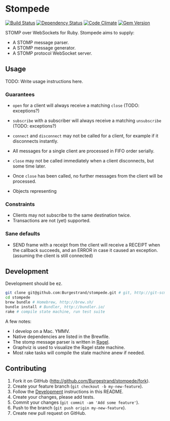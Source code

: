 # Stompede

[![Build Status](https://travis-ci.org/Burgestrand/stompede.png?branch=master)](https://travis-ci.org/Burgestrand/stompede)
[![Dependency Status](https://gemnasium.com/Burgestrand/stompede.png)](https://gemnasium.com/Burgestrand/stompede)
[![Code Climate](https://codeclimate.com/github/Burgestrand/stompede.png)](https://codeclimate.com/github/Burgestrand/stompede)
[![Gem Version](https://badge.fury.io/rb/stompede.png)](http://badge.fury.io/rb/stompede)

STOMP over WebSockets for Ruby. Stompede aims to supply:

- A STOMP message parser.
- A STOMP message generator.
- A STOMP protocol WebSocket server.

## Usage

TODO: Write usage instructions here.

### Guarantees

- `open` for a client will always receive a matching `close` (TODO: exceptions?)
- `subscribe` with a subscriber will always receive a matching `unsubscribe` (TODO: exceptions?)
- `connect` and `disconnect` may not be called for a client, for example if it
  disconnects instantly.
- All messages for a single client are processed in FIFO order serially.
- `close` may not be called immediately when a client disconnects, but some
  time later.
- Once `close` has been called, no further messages from the client will be
  processed.

- Objects representing

### Constraints

- Clients may not subscribe to the same destination twice.
- Transactions are not (yet) supported.

### Sane defaults

- SEND frame with a receipt from the client will receive a RECEIPT when the callback succeeds, and an ERROR in case it caused an exception. (assuming the client is still connected)

## Development

Development should be ez.

``` bash
git clone git@github.com:Burgestrand/stompede.git # git, http://git-scm.com/
cd stompede
brew bundle # Homebrew, http://brew.sh/
bundle install # Bundler, http://bundler.io/
rake # compile state machine, run test suite
```

A few notes:

- I develop on a Mac. YMMV.
- Native dependencies are listed in the Brewfile.
- The stomp message parser is written in [Ragel](http://www.complang.org/ragel/).
- Graphviz is used to visualize the Ragel state machine.
- Most rake tasks will compile the state machine anew if needed.

## Contributing

1. Fork it on GitHub (<http://github.com/Burgestrand/stompede/fork>).
2. Create your feature branch (`git checkout -b my-new-feature`).
3. Follow the [Development](#development) instructions in this README.
4. Create your changes, please add tests.
5. Commit your changes (`git commit -am 'Add some feature'`).
6. Push to the branch (`git push origin my-new-feature`).
7. Create new pull request on GitHub.
